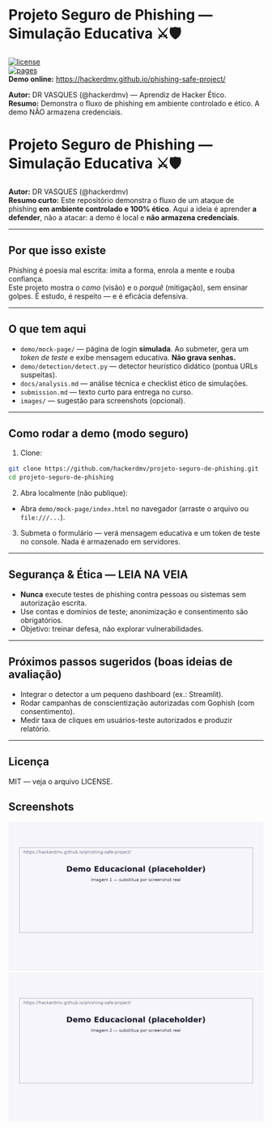# Projeto Seguro de Phishing — Simulação Educativa ⚔️🛡️

[![license](https://img.shields.io/badge/license-MIT-blue)](LICENSE)  
[![pages](https://img.shields.io/badge/GitHub%20Pages-online-brightgreen)](https://hackerdmv.github.io/phishing-safe-project/)  
**Demo online:** https://hackerdmv.github.io/phishing-safe-project/

**Autor:** DR VASQUES (@hackerdmv) — Aprendiz de Hacker Ético.  
**Resumo:** Demonstra o fluxo de phishing em ambiente controlado e ético. A demo NÃO armazena credenciais.


# Projeto Seguro de Phishing — Simulação Educativa ⚔️🛡️

**Autor:** DR VASQUES (@hackerdmv)  
**Resumo curto:** Este repositório demonstra o fluxo de um ataque de phishing **em ambiente controlado e 100% ético**. Aqui a ideia é aprender **a defender**, não a atacar: a demo é local e **não armazena credenciais**.

---

## Por que isso existe
Phishing é poesia mal escrita: imita a forma, enrola a mente e rouba confiança.  
Este projeto mostra o *como* (visão) e o *porquê* (mitigação), sem ensinar golpes. É estudo, é respeito — e é eficácia defensiva.

---

## O que tem aqui
- `demo/mock-page/` — página de login **simulada**. Ao submeter, gera um *token de teste* e exibe mensagem educativa. **Não grava senhas.**
- `demo/detection/detect.py` — detector heurístico didático (pontua URLs suspeitas).
- `docs/analysis.md` — análise técnica e checklist ético de simulações.
- `submission.md` — texto curto para entrega no curso.
- `images/` — sugestão para screenshots (opcional).

---

## Como rodar a demo (modo seguro)
1. Clone:
```bash
git clone https://github.com/hackerdmv/projeto-seguro-de-phishing.git
cd projeto-seguro-de-phishing
```
2. Abra localmente (não publique):
- Abra `demo/mock-page/index.html` no navegador (arraste o arquivo ou `file:///...`).
3. Submeta o formulário — verá mensagem educativa e um token de teste no console. Nada é armazenado em servidores.

---

## Segurança & Ética — LEIA NA VEIA
- **Nunca** execute testes de phishing contra pessoas ou sistemas sem autorização escrita.  
- Use contas e domínios de teste; anonimização e consentimento são obrigatórios.  
- Objetivo: treinar defesa, não explorar vulnerabilidades.

---

## Próximos passos sugeridos (boas ideias de avaliação)
- Integrar o detector a um pequeno dashboard (ex.: Streamlit).
- Rodar campanhas de conscientização autorizadas com Gophish (com consentimento).
- Medir taxa de cliques em usuários-teste autorizados e produzir relatório.

---

## Licença
MIT — veja o arquivo LICENSE.


## Screenshots

![Demo 1](images/mock-demo-1.png)
![Demo 2](images/mock-demo-2.png)

